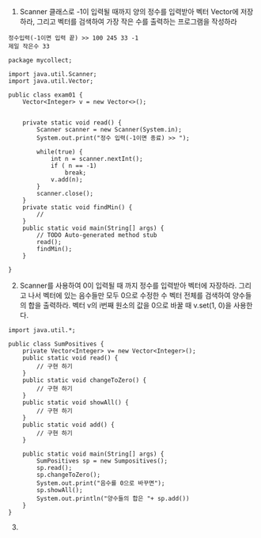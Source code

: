 1. Scanner 클래스로 -1이 입력될 때까지 양의 정수를 입력받아 벡터 Vector<Integer>에 저장하라, 그리고 벡터를 검색하여 가장 작은 수를 출력하는 프로그램을 작성하라
```
정수입력(-1이면 입력 끝) >> 100 245 33 -1
제일 작은수 33
```
```
package mycollect;

import java.util.Scanner;
import java.util.Vector;

public class exam01 {
	Vector<Integer> v = new Vector<>();
	
	
	private static void read() {
		Scanner scanner = new Scanner(System.in);
		System.out.print("정수 입력(-1이면 종료) >> ");
		
		while(true) {
			int n = scanner.nextInt();
			if ( n == -1)
				break;
			v.add(n);
		}
		scanner.close();
	}
	private static void findMin() {
		//
	}
	public static void main(String[] args) {
		// TODO Auto-generated method stub
		read();
		findMin();
	}

}
```
2. Scanner를 사용하여 0이 입력될 때 까지 정수를 입력받아 벡터에 자장하라. 그리고 나서 벡터에 있는 음수들만 모두 0으로 수정한 수 벡터 전체를 검색하여 양수들의 합을 출력하라. 벡터 v의 i번째 원소의 값을 0으로 바꿀 때 v.set(1, 0)을 사용한다.
```
import java.util.*;

public class SumPositives {
	private Vector<Integer> v= new Vector<Integer>();
    public static void read() {
        // 구현 하기
    }
    public static void changeToZero() {
        // 구현 하기
    }
    public static void showAll() {
        // 구현 하기
    }
    public static void add() {
        // 구현 하기
    }
    
	public static void main(String[] args) {
		SumPositives sp = new Sumpositives();
        sp.read();
        sp.changeToZero();
        System.out.print("음수를 0으로 바꾸면");
        sp.showAll();
        System.out.println("양수들의 합은 "+ sp.add())
	}
}
```
3. 
